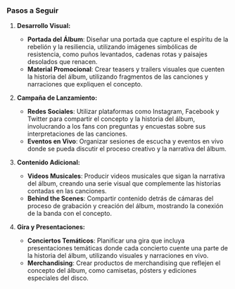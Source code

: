 ### Pasos a Seguir

1. **Desarrollo Visual:**

   - **Portada del Álbum**: Diseñar una portada que capture el espíritu de la rebelión y la resiliencia, utilizando imágenes simbólicas de resistencia, como puños levantados, cadenas rotas y paisajes desolados que renacen.
   - **Material Promocional**: Crear teasers y trailers visuales que cuenten la historia del álbum, utilizando fragmentos de las canciones y narraciones que expliquen el concepto.

2. **Campaña de Lanzamiento:**

   - **Redes Sociales**: Utilizar plataformas como Instagram, Facebook y Twitter para compartir el concepto y la historia del álbum, involucrando a los fans con preguntas y encuestas sobre sus interpretaciones de las canciones.
   - **Eventos en Vivo**: Organizar sesiones de escucha y eventos en vivo donde se pueda discutir el proceso creativo y la narrativa del álbum.

3. **Contenido Adicional:**

   - **Videos Musicales**: Producir videos musicales que sigan la narrativa del álbum, creando una serie visual que complemente las historias contadas en las canciones.
   - **Behind the Scenes**: Compartir contenido detrás de cámaras del proceso de grabación y creación del álbum, mostrando la conexión de la banda con el concepto.

4. **Gira y Presentaciones:**
   - **Conciertos Temáticos**: Planificar una gira que incluya presentaciones temáticas donde cada concierto cuente una parte de la historia del álbum, utilizando visuales y narraciones en vivo.
   - **Merchandising**: Crear productos de merchandising que reflejen el concepto del álbum, como camisetas, pósters y ediciones especiales del disco.
